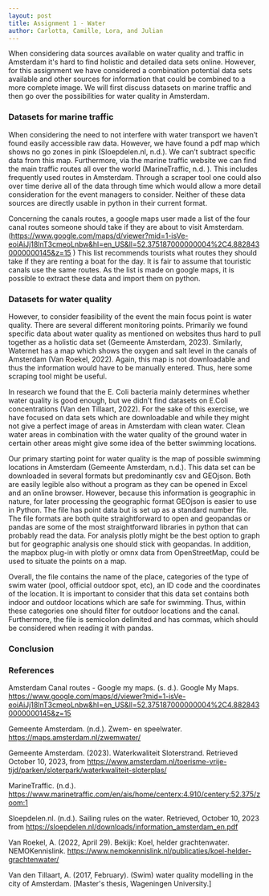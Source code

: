 ```yaml
---
layout: post
title: Assignment 1 - Water
author: Carlotta, Camille, Lora, and Julian
---
```


When considering data sources available on water quality and traffic in Amsterdam it's hard to find holistic and detailed data sets online. However, for this assignment we have considered a combination potential data sets available and other sources for information that could be combined to a more complete image. We will first discuss datasets on marine traffic and then go over the possibilities for water quality in Amsterdam. 

### Datasets for marine traffic 

When considering the need to not interfere with water transport we haven’t found easily accessible raw data. However, we have found a pdf map which shows no go zones in pink (Sloepdelen.nl, n.d.). We can’t subtract specific data from this map. Furthermore, via the marine traffic website we can find the main traffic routes all over the world (MarineTraffic, n.d. ). This includes frequently used routes in Amsterdam. Through a scraper tool one could also over time derive all of the data through time which would allow a more detail consideration for the event managers to consider. Neither of these data sources are directly usable in python in their current format. 

Concerning the canals routes, a google maps user made a list of the four canal routes someone should take if they are about to visit Amsterdam. (https://www.google.com/maps/d/viewer?mid=1-isVe-eoiAiJj18lnT3cmeoLnbw&hl=en_US&ll=52.375187000000004%2C4.8828430000000145&z=15 ) This list recommends tourists what routes they should take if they are renting a boat for the day. It is fair to assume that touristic canals use the same routes. As the list is made on google maps, it is possible to extract these data and import them on python.  

### Datasets for water quality  

However, to consider feasibility of the event the main focus point is water quality. There are several different monitoring points. Primarily we found specific data about water quality as mentioned on websites thus hard to pull together as a holistic data set (Gemeente Amsterdam, 2023). Similarly, Waternet has a map which shows the oxygen and salt level in the canals of Amsterdam (Van Roekel, 2022).  Again, this map is not downloadable and thus the information would have to be manually entered. Thus, here some scraping tool might be useful.  

 

In research we found that the E. Coli bacteria mainly determines whether water quality is good enough, but we didn't find datasets on E.Coli concentrations (Van den Tillaart, 2022). For the sake of this exercise, we have focused on data sets which are downloadable and while they might not give a perfect image of areas in Amsterdam with clean water. Clean water areas in combination with the water quality of the ground water in certain other areas might give some idea of the better swimming locations. 

  

Our primary starting point for water quality is the map of possible swimming locations in Amsterdam (Gemeente Amsterdam, n.d.). This data set can be downloaded in several formats but predominantly csv and GEOjson. Both are easily legible also without a program as they can be opened in Excel and an online browser. However, because this information is geographic in nature, for later processing the geographic format GEOjson is easier to use in Python. The file has point data but is set up as a standard number file. The file formats are both quite straightforward to open and geopandas or pandas are some of the most straightforward libraries in python that can probably read the data. For analysis plotly might be the best option to graph but for geographic analysis one should stick with geopandas. In addition, the mapbox plug-in with plotly or omnx data from OpenStreetMap, could be used to situate the points on a map. 

Overall, the file contains the name of the place, categories of the type of swim water (pool, official outdoor spot, etc), an ID code and the coordinates of the location. It is important to consider that this data set contains both indoor and outdoor locations which are safe for swimming. Thus, within these categories one should filter for outdoor locations and the canal. Furthermore, the file is semicolon delimited and has commas, which should be considered when reading it with pandas. 


### Conclusion 

 

### References 

Amsterdam Canal routes - Google my maps. (s. d.). Google My Maps. https://www.google.com/maps/d/viewer?mid=1-isVe-eoiAiJj18lnT3cmeoLnbw&hl=en_US&ll=52.375187000000004%2C4.8828430000000145&z=15 

Gemeente Amsterdam. (n.d.). Zwem- en speelwater. https://maps.amsterdam.nl/zwemwater/ 

Gemeente Amsterdam. (2023). Waterkwaliteit Sloterstrand. Retrieved October 10, 2023, from  https://www.amsterdam.nl/toerisme-vrije-tijd/parken/sloterpark/waterkwaliteit-sloterplas/ 

MarineTraffic. (n.d.).  https://www.marinetraffic.com/en/ais/home/centerx:4.910/centery:52.375/zoom:1 

Sloepdelen.nl. (n.d.). Sailing rules on the water. Retrieved, October 10, 2023 from https://sloepdelen.nl/downloads/information_amsterdam_en.pdf 

Van Roekel, A. (2022, April 29). Bekijk: Koel, helder grachtenwater. NEMOKennislink. https://www.nemokennislink.nl/publicaties/koel-helder-grachtenwater/ 

Van den Tillaart, A. (2017, February). (Swim) water quality modelling in the city of Amsterdam. [Master's thesis, Wageningen University.] 